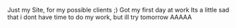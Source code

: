 Just my Site, for my possible clients ;)
Got my first day at work
Its a little sad that i dont have time to do my work, but ill try tomorrow
AAAAA

